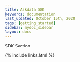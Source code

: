 ```yaml
---
title: Askdata SDK
keywords: documentation
last_updated: October 15th, 2020
tags: [getting_started]
sidebar: mydoc_sidebar
layout: docs
---
```


SDK Section

{% include links.html %}       